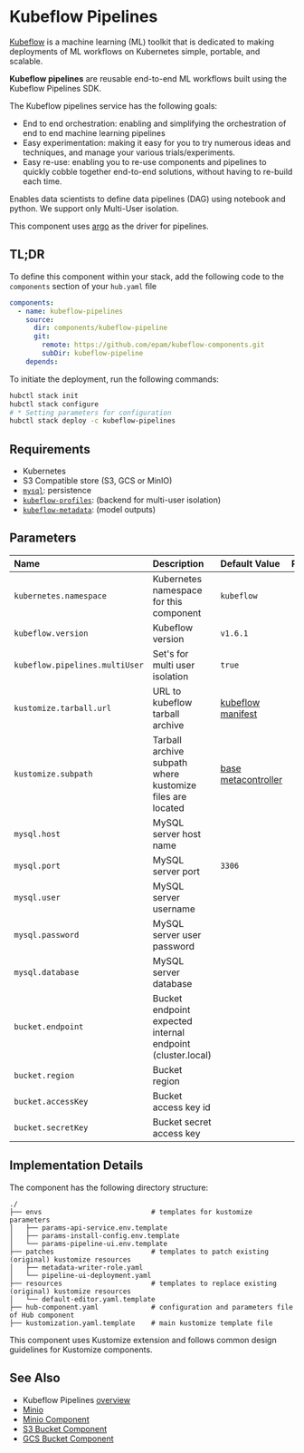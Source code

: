 # Kubeflow Pipelines

[Kubeflow](https://www.kubeflow.org/) is a machine learning (ML) toolkit that is dedicated to making deployments of ML
workflows on Kubernetes simple, portable, and scalable.

**Kubeflow pipelines** are reusable end-to-end ML workflows built using the Kubeflow Pipelines SDK.

The Kubeflow pipelines service has the following goals:

- End to end orchestration: enabling and simplifying the orchestration of end to end machine learning pipelines
- Easy experimentation: making it easy for you to try numerous ideas and techniques, and manage your various
  trials/experiments.
- Easy re-use: enabling you to re-use components and pipelines to quickly cobble together end-to-end solutions, without
  having to re-build each time.

Enables data scientists to define data pipelines (DAG) using notebook and python. We support only Multi-User isolation.

This component uses [argo](../argo) as the driver for pipelines.

## TL;DR

To define this component within your stack, add the following code to the `components` section of your  `hub.yaml` file

```yaml
components:
  - name: kubeflow-pipelines
    source:
      dir: components/kubeflow-pipeline
      git:
        remote: https://github.com/epam/kubeflow-components.git
        subDir: kubeflow-pipeline
    depends:

```

To initiate the deployment, run the following commands:

```bash
hubctl stack init
hubctl stack configure
# * Setting parameters for configuration 
hubctl stack deploy -c kubeflow-pipelines
```

## Requirements

- Kubernetes
- S3 Compatible store (S3, GCS or MinIO)
- [`mysql`](../mysql): persistence
- [`kubeflow-profiles`](../kubeflow-profiles): (backend for multi-user isolation)
- [`kubeflow-metadata`](../kubeflow-metadata): (model outputs)

## Parameters

| Name                           | Description                                                | Default Value                                                                                                                                                                                                    | Required |
|:-------------------------------|:-----------------------------------------------------------|:-----------------------------------------------------------------------------------------------------------------------------------------------------------------------------------------------------------------|:--------:|
| `kubernetes.namespace`         | Kubernetes namespace for this component                    | `kubeflow`                                                                                                                                                                                                       |          |
| `kubeflow.version`             | Kubeflow version                                           | `v1.6.1`                                                                                                                                                                                                         |          |
| `kubeflow.pipelines.multiUser` | Set's for multi user isolation                             | `true`                                                                                                                                                                                                           |          |
| `kustomize.tarball.url`        | URL to kubeflow tarball archive                            | [kubeflow manifest](https://github.com/kubeflow/manifests/tree/master)                                                                                                                                           |          |
| `kustomize.subpath`            | Tarball archive subpath where kustomize files are located  | [base](https://github.com/kubeflow/manifests/tree/master/apps/pipeline/upstream/base) [metacontroller](https://github.com/kubeflow/manifests/tree/master/apps/pipeline/upstream/third-party/metacontroller/base) |          |
| `mysql.host`                   | MySQL server host name                                     |                                                                                                                                                                                                                  |          |
| `mysql.port`                   | MySQL server port                                          | `3306`                                                                                                                                                                                                           |          |
| `mysql.user`                   | MySQL server username                                      |                                                                                                                                                                                                                  |   `x`    |
| `mysql.password`               | MySQL server user password                                 |                                                                                                                                                                                                                  |   `x`    |
| `mysql.database`               | MySQL server database                                      |                                                                                                                                                                                                                  |   `x`    |
| `bucket.endpoint`              | Bucket endpoint expected internal endpoint (cluster.local) |                                                                                                                                                                                                                  |          |
| `bucket.region`                | Bucket region                                              |                                                                                                                                                                                                                  |          |
| `bucket.accessKey`             | Bucket access key id                                       |                                                                                                                                                                                                                  |          |
| `bucket.secretKey`             | Bucket secret access key                                   |                                                                                                                                                                                                                  |          |

## Implementation Details

The component has the following directory structure:

```text
./
├── envs                           # templates for kustomize parameters
│   ├── params-api-service.env.template
│   ├── params-install-config.env.template
│   └── params-pipeline-ui.env.template
├── patches                        # templates to patch existing (original) kustomize resources
│   ├── metadata-writer-role.yaml
│   └── pipeline-ui-deployment.yaml
├── resources                      # templates to replace existing (original) kustomize resources
│   └── default-editor.yaml.template 
├── hub-component.yaml             # configuration and parameters file of Hub component
├── kustomization.yaml.template    # main kustomize template file
```

This component uses Kustomize extension and follows common design guidelines for Kustomize components.

## See Also

- Kubeflow Pipelines [overview](https://www.kubeflow.org/docs/components/pipelines/overview/pipelines-overview/)
- [Minio](https://min.io/)
- [Minio Component](https://github.com/epam/hub-kubeflow-components/tree/develop/minio)
- [S3 Bucket Component](https://github.com/epam/hub-kubeflow-components/tree/develop/s3-bucket)
- [GCS Bucket Component](https://github.com/epam/hub-google-components/tree/develop/gsbucket)